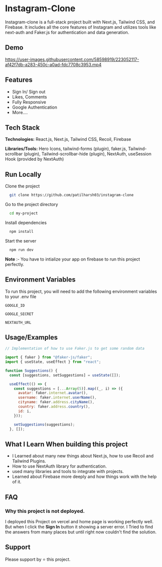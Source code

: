 # Instagram-Clone

Instagram-clone is a full-stack project built with Next.js, Tailwind CSS, and Firebase. It includes all the core features of Instagram and utilizes tools like next-auth and Faker.js for authentication and data generation.

## Demo
https://user-images.githubusercontent.com/58598919/223052117-af42f7db-a283-450c-a0ad-fdc7708c3953.mp4


## Features
- Sign In/ Sign out
- Likes, Comments
- Fully Responsive
- Google Authentication
- More....


## Tech Stack
**Technologies:** React.js, Next.js, Tailwind CSS, Recoil, Firebase

**Libraries/Tools:** Hero Icons, tailwind-forms (plugin), faker.js, Tailwind-scrollbar (plugin), Tailwind-scrollbar-hide (plugin), NextAuth, useSession Hook (provided by NextAuth)


## Run Locally

Clone the project

```bash
  git clone https://github.com/patilharsh03/instagram-clone
```

Go to the project directory

```bash
  cd my-project
```

Install dependencies

```bash
  npm install
```

Start the server

```bash
  npm run dev
```
**Note** :- You have to intialize your app on firebase to run this project perfectly.



## Environment Variables

To run this project, you will need to add the following environment variables to your .env file

`GOOGLE_ID`

`GOOGLE_SECRET`

`NEXTAUTH_URL`


## Usage/Examples

```javascript
// Implementation of how to use Faker.js to get some random data

import { faker } from "@faker-js/faker";
import { useState, useEffect } from "react";

function Suggestions() {
  const [suggestions, setSuggestions] = useState([]);

  useEffect(() => {
    const suggestions = [...Array(5)].map((_, i) => ({
      avatar: faker.internet.avatar(),
      username: faker.internet.userName(),
      cityname: faker.address.cityName(),
      country: faker.address.country(),
      id: i,
    }));

    setSuggestions(suggestions);
  }, []);
```


## What I Learn When building this project

- I Learned about many new things about Next.js, how to use Recoil and Tailwind Plugins.
- How to use NextAuth library for authentication.
- used many libraries and tools to integrate with projects.
- Learned about Firebase more deeply and how things work with the help of it.


## FAQ

### Why this project is not deployed.

I deployed this Project on vercel and home page is working perfectly well. But when I click the **Sign In** button it showing a server error. I Tried to find the answers from many places but until right now couldn't find the solution.


## Support

Please support by ⭐ this project.
